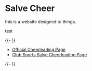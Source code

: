 # Salve Cheer

this is a website designed to things.

test

{{- <rawhtml> }}

<ul class="main-links">
  <li>
    <a
      href="https://salveathletics.com/sports/cheer/index"
      alt="Official Cheerleading Page"
      >Official Cheerleading Page</a
    ></li>
    <li>
    <a
      href="https://salve.campuslabs.com/engage/organization/cheerleading"
      alt="Club Sports Cheerleading Page"
      >Club Sports Salve Cheerleading Page</a
    ></li>
  </li>
</ul>

{{- </rawhtml> }}
